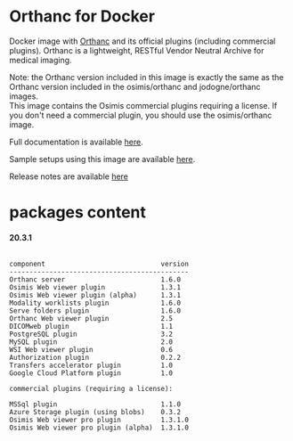 # Orthanc for Docker
Docker image with [Orthanc](https://www.orthanc-server.com/) and its official plugins (including commercial plugins). Orthanc is a lightweight, RESTful Vendor Neutral Archive for medical imaging.

Note: the Orthanc version included in this image is exactly the same as the Orthanc version included in the osimis/orthanc and jodogne/orthanc images.  
This image contains the Osimis commercial plugins requiring a license.  If you don't need a commercial plugin, you should use the osimis/orthanc image.

Full documentation is available [here](https://osimis.atlassian.net/wiki/spaces/OKB/pages/26738689/How+to+use+osimis+orthanc+Docker+images).

Sample setups using this image are available [here](https://bitbucket.org/osimis/orthanc-setup-samples/).

Release notes are available [here](https://bitbucket.org/osimis/orthanc-builder/src/master/release-notes-docker-images.txt)


# packages content

#### 20.3.1
```

component                             version
---------------------------------------------
Orthanc server                        1.6.0
Osimis Web viewer plugin              1.3.1
Osimis Web viewer plugin (alpha)      1.3.1
Modality worklists plugin             1.6.0
Serve folders plugin                  1.6.0
Orthanc Web viewer plugin             2.5
DICOMweb plugin                       1.1
PostgreSQL plugin                     3.2
MySQL plugin                          2.0
WSI Web viewer plugin                 0.6
Authorization plugin                  0.2.2
Transfers accelerator plugin          1.0
Google Cloud Platform plugin          1.0

commercial plugins (requiring a license):

MSSql plugin                          1.1.0
Azure Storage plugin (using blobs)    0.3.2
Osimis Web viewer pro plugin          1.3.1.0
Osimis Web viewer pro plugin (alpha)  1.3.1.0
```
